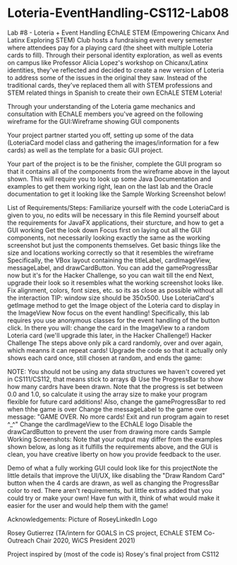 # Loteria-EventHandling-CS112-Lab08
Lab #8 - Loteria + Event Handling
EChALE STEM (Empowering Chicanx And Latinx Exploring STEM) Club hosts a fundraising event every semester where attendees pay for a playing card (the sheet with multiple Loteria cards to fill). Through their personal identity exploration, as well as events on campus like Professor Alicia Lopez's workshop on Chicanx/Latinx identities, they've reflected and decided to create a new version of Loteria to address some of the issues in the original they saw. Instead of the traditional cards, they've replaced them all with STEM professions and STEM related things in Spanish to create their own EChALE STEM Loteria!

Through your understanding of the Loteria game mechanics and consultation with EChALE members you've agreed on the following wireframe for the GUI:Wireframe showing GUI components

Your project partner started you off, setting up some of the data (LoteriaCard model class and gathering the images/information for a few cards) as well as the template for a basic GUI project.

Your part of the project is to be the finisher, complete the GUI program so that it contains all of the components from the wireframe above in the layout shown. This will require you to look up some Java Documentation and examples to get them working right, lean on the last lab and the Oracle documentation to get it looking like the Sample Working Screenshot below!

List of Requirements/Steps:
Familiarize yourself with the code
LoteriaCard is given to you, no edits will be necessary in this file
Remind yourself about the requirements for JavaFX applications, their sturcture, and how to get a GUI working
Get the look down
Focus first on laying out all the GUI components, not necessarily looking exactly the same as the working screenshot but just the components themselves. Get basic things like the size and locations working correctly so that it resembles the wireframe
Specifically, the VBox layout containing the titleLabel, cardImageView, messageLabel, and drawCardButton. You can add the gameProgressBar now but it's for the Hacker Challenge, so you can wait till the end
Next, upgrade their look so it resembles what the working screenshot looks like. Fix alignment, colors, font sizes, etc. so its as close as possible without all the interaction
TIP: window size should be 350x500. Use LoteriaCard's getImage method to get the Image object of the Loteria card to display in the ImageView
Now focus on the event handling!
Specifically, this lab requires you use anonymous classes for the event handling of the button click. In there you will:
change the card in the ImageView to a random Loteria card (we'll upgrade this later, in the Hacker Challenge!)
Hacker Challenge
The steps above only pik a card randomly, over and over again, which meanns it can repeat cards! Upgrade the code so that it actually only shows each card once, still chosen at random, and ends the game:

NOTE: You should not be using any data structures we haven't covered yet in CS111/CS112, that means stick to arrays 😄
Use the ProgressBar to show how many cardrs have been drawn. Note that the progress is set between 0.0 and 1.0, so calculate it using the array size to make your program flexible for future card additions!
Also, change the gameProgressBar to red when thhe game is over
Change the messageLabel to the game over message: "GAME OVER. No more cards! Exit and run program again to reset ^_^"
Change the cardImageView to the EChALE logo
Disable the drawCardButton to prevent the user from drawing more cards
Sample Working Screenshots:
Note that your output may differ from the examples shown below, as long as it fulfills the requirements above, and the GUI is clean, you have creative liberty on how you provide feedback to the user.

Demo of what a fully working GUI could look like for this projectNote the little details that improve the UI/UX, like disabling the "Draw Random Card" button when the 4 cards are drawn, as well as changing the ProgressBar color to red. There aren't requirements, but little extras added that you could try or make your own! Have fun with it, think of what would make it easier for the user and would help them with the game!

Acknowledgements:
Picture of RoseyLinkedIn Logo

Rosey Gutierrez (TA/intern for GOALS in CS project, EChALE STEM Co-Outreach Chair 2020, WiCS President 2021)

Project inspired by (most of the code is) Rosey's final project from CS112
